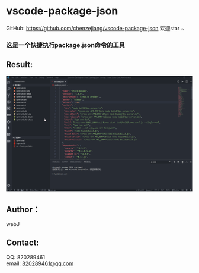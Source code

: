 # vscode-package-json

GitHub: https://github.com/chenzejiang/vscode-package-json 欢迎star ~<br>
### 这是一个快捷执行package.json命令的工具

## Result:
![](https://github.com/chenzejiang/vscode-package-json/raw/master/img/process.gif)

## Author：
webJ 

## Contact:
QQ: 820289461<br>
email: 820289461@qq.com